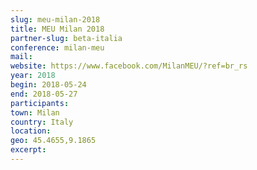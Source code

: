 ```yaml
---
slug: meu-milan-2018
title: MEU Milan 2018
partner-slug: beta-italia
conference: milan-meu
mail:
website: https://www.facebook.com/MilanMEU/?ref=br_rs
year: 2018
begin: 2018-05-24
end: 2018-05-27
participants:
town: Milan
country: Italy
location:
geo: 45.4655,9.1865
excerpt: 
---
```

